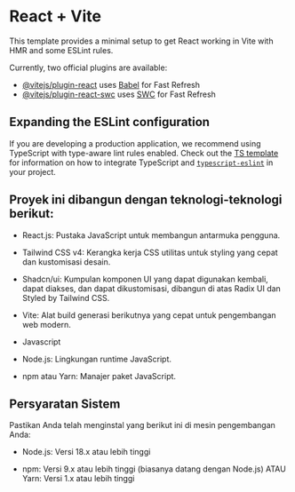 # React + Vite

This template provides a minimal setup to get React working in Vite with HMR and some ESLint rules.

Currently, two official plugins are available:

- [@vitejs/plugin-react](https://github.com/vitejs/vite-plugin-react/blob/main/packages/plugin-react) uses [Babel](https://babeljs.io/) for Fast Refresh
- [@vitejs/plugin-react-swc](https://github.com/vitejs/vite-plugin-react/blob/main/packages/plugin-react-swc) uses [SWC](https://swc.rs/) for Fast Refresh

## Expanding the ESLint configuration

If you are developing a production application, we recommend using TypeScript with type-aware lint rules enabled. Check out the [TS template](https://github.com/vitejs/vite/tree/main/packages/create-vite/template-react-ts) for information on how to integrate TypeScript and [`typescript-eslint`](https://typescript-eslint.io) in your project.

## Proyek ini dibangun dengan teknologi-teknologi berikut:

- React.js: Pustaka JavaScript untuk membangun antarmuka pengguna.

- Tailwind CSS v4: Kerangka kerja CSS utilitas untuk styling yang cepat dan kustomisasi desain.

- Shadcn/ui: Kumpulan komponen UI yang dapat digunakan kembali, dapat diakses, dan dapat dikustomisasi, dibangun di atas Radix UI dan Styled by Tailwind CSS.

- Vite: Alat build generasi berikutnya yang cepat untuk pengembangan web modern.

- Javascript

- Node.js: Lingkungan runtime JavaScript.

- npm atau Yarn: Manajer paket JavaScript.

## Persyaratan Sistem
Pastikan Anda telah menginstal yang berikut ini di mesin pengembangan Anda:

- Node.js: Versi 18.x atau lebih tinggi

- npm: Versi 9.x atau lebih tinggi (biasanya datang dengan Node.js) ATAU Yarn: Versi 1.x atau lebih tinggi
